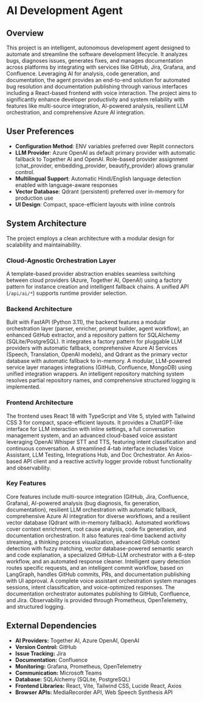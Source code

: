 # AI Development Agent

## Overview
This project is an intelligent, autonomous development agent designed to automate and streamline the software development lifecycle. It analyzes bugs, diagnoses issues, generates fixes, and manages documentation across platforms by integrating with services like GitHub, Jira, Grafana, and Confluence. Leveraging AI for analysis, code generation, and documentation, the agent provides an end-to-end solution for automated bug resolution and documentation publishing through various interfaces including a React-based frontend with voice interaction. The project aims to significantly enhance developer productivity and system reliability with features like multi-source integration, AI-powered analysis, resilient LLM orchestration, and comprehensive Azure AI integration.

## User Preferences
- **Configuration Method**: ENV variables preferred over Replit connectors
- **LLM Provider**: Azure OpenAI as default primary provider with automatic fallback to Together AI and OpenAI. Role-based provider assignment (chat_provider, embedding_provider, beautify_provider) allows granular control.
- **Multilingual Support**: Automatic Hindi/English language detection enabled with language-aware responses
- **Vector Database**: Qdrant (persistent) preferred over in-memory for production use
- **UI Design**: Compact, space-efficient layouts with inline controls

## System Architecture
The project employs a clean architecture with a modular design for scalability and maintainability.

### Cloud-Agnostic Orchestration Layer
A template-based provider abstraction enables seamless switching between cloud providers (Azure, Together AI, OpenAI) using a factory pattern for instance creation and intelligent fallback chains. A unified API (`/api/ai/*`) supports runtime provider selection.

### Backend Architecture
Built with FastAPI (Python 3.11), the backend features a modular orchestration layer (parser, enricher, prompt builder, agent workflow), an enhanced GitHub extractor, and a repository pattern for SQLAlchemy (SQLite/PostgreSQL). It integrates a factory pattern for pluggable LLM providers with automatic fallback, comprehensive Azure AI Services (Speech, Translation, OpenAI models), and Qdrant as the primary vector database with automatic fallback to in-memory. A modular, LLM-powered service layer manages integrations (GitHub, Confluence, MongoDB) using unified integration wrappers. An intelligent repository matching system resolves partial repository names, and comprehensive structured logging is implemented.

### Frontend Architecture
The frontend uses React 18 with TypeScript and Vite 5, styled with Tailwind CSS 3 for compact, space-efficient layouts. It provides a ChatGPT-like interface for LLM interaction with inline settings, a full conversation management system, and an advanced cloud-based voice assistant leveraging OpenAI Whisper STT and TTS, featuring intent classification and continuous conversation. A streamlined 4-tab interface includes Voice Assistant, LLM Testing, Integrations Hub, and Doc Orchestrator. An Axios-based API client and a reactive activity logger provide robust functionality and observability.

### Key Features
Core features include multi-source integration (GitHub, Jira, Confluence, Grafana), AI-powered analysis (bug diagnosis, fix generation, documentation), resilient LLM orchestration with automatic fallback, comprehensive Azure AI integration for diverse workflows, and a resilient vector database (Qdrant with in-memory fallback). Automated workflows cover context enrichment, root cause analysis, code fix generation, and documentation orchestration. It also features real-time backend activity streaming, a thinking process visualization, advanced GitHub context detection with fuzzy matching, vector database-powered semantic search and code explanation, a specialized GitHub-LLM orchestrator with a 6-step workflow, and an automated response cleaner. Intelligent query detection routes specific requests, and an intelligent commit workflow, based on LangGraph, handles GitHub commits, PRs, and documentation publishing with UI approval. A complete voice assistant orchestration system manages sessions, intent classification, and voice-optimized responses. The documentation orchestrator automates publishing to GitHub, Confluence, and Jira. Observability is provided through Prometheus, OpenTelemetry, and structured logging.

## External Dependencies
-   **AI Providers:** Together AI, Azure OpenAI, OpenAI
-   **Version Control:** GitHub
-   **Issue Tracking:** Jira
-   **Documentation:** Confluence
-   **Monitoring:** Grafana, Prometheus, OpenTelemetry
-   **Communication:** Microsoft Teams
-   **Database:** SQLAlchemy (SQLite, PostgreSQL)
-   **Frontend Libraries:** React, Vite, Tailwind CSS, Lucide React, Axios
-   **Browser APIs:** MediaRecorder API, Web Speech Synthesis API